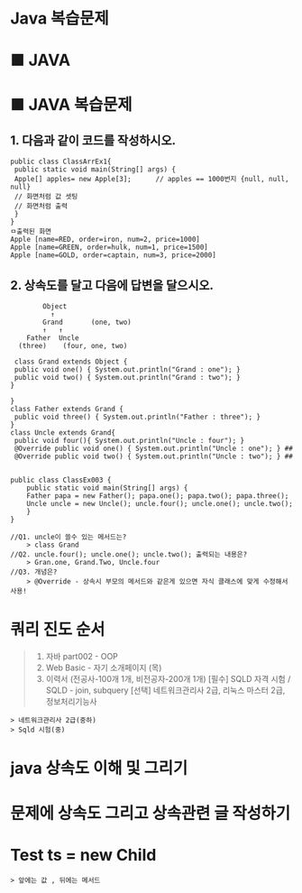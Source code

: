 # Java 복습문제

# ■ JAVA
# ■ JAVA 복습문제
>>>>>>>>>>>>>>>>>>>>>>>>>>>>>>>>>>>>>>>>>>>>>>>>>>
## 1. 다음과 같이 코드를 작성하시오.

```
public class ClassArrEx1{
 public static void main(String[] args) {
 Apple[] apples= new Apple[3];      // apples == 1000번지 {null, null, null}
 // 화면처럼 값 셋팅
 // 화면처럼 출력
 }
}
ㅁ출력된 화면
Apple [name=RED, order=iron, num=2, price=1000]
Apple [name=GREEN, order=hulk, num=1, price=1500]
Apple [name=GOLD, order=captain, num=3, price=2000]

```

## 2. 상속도를 달고 다음에 답변을 달으시오.

```
        Object
          ↑
        Grand       (one, two)
        ↑   ↑
    Father  Uncle
  (three)    (four, one, two)

 class Grand extends Object {
 public void one() { System.out.println("Grand : one"); }
 public void two() { System.out.println("Grand : two"); }
}

}
class Father extends Grand {
 public void three() { System.out.println("Father : three"); }
}
class Uncle extends Grand{
 public void four(){ System.out.println("Uncle : four"); }
 @Override public void one() { System.out.println("Uncle : one"); } ##
 @Override public void two() { System.out.println("Uncle : two"); } ##


public class ClassEx003 {
    public static void main(String[] args) {
    Father papa = new Father(); papa.one(); papa.two(); papa.three();
    Uncle uncle = new Uncle(); uncle.four(); uncle.one(); uncle.two();
    }
}

//Q1. uncle이 쓸수 있는 메서드는? 
    > class Grand
//Q2. uncle.four(); uncle.one(); uncle.two(); 출력되는 내용은?
    > Gran.one, Grand.Two, Uncle.four
//Q3. 개념은?
    > @Override - 상속시 부모의 메서드와 같은게 있으면 자식 클래스에 맞게 수정해서 사용!

```

# 쿼리 진도 순서

> 1. 자바 part002 - OOP
> 2. Web Basic - 자기 소개페이지 (목)
> 3.   이력서 (전공사-100개 1개, 비전공자-200개 1개)
        [필수] SQLD 자격 시험  / SQLD - join, subquery
        [선택] 네트워크관리사 2급, 리눅스 마스터 2급, 정보처리기능사

    > 네트워크관리사 2급(중하)
    > Sqld 시험(중)

# java 상속도 이해 및 그리기
# 문제에 상속도 그리고 상속관련 글 작성하기
# Test ts = new Child
    > 앞에는 값 , 뒤에는 메서드